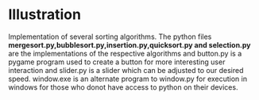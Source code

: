 # Illustration
Implementation of several sorting algorithms.
The python files<strong> mergesort.py,bubblesort.py,insertion.py,quicksort.py and selection.py</strong> are the implementations of the respective algorithms and button.py is a pygame program used to create a button for more interesting user interaction and slider.py is a slider which can be adjusted to our desired speed. window.exe is an alternate program to window.py for execution in windows for those who donot have access to python on their devices.
